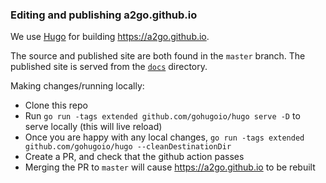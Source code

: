 ### Editing and publishing a2go.github.io

We use [Hugo](https://gohugo.io) for building https://a2go.github.io.

The source and published site are both found in the `master` branch. The published site is served from the
[`docs`](docs) directory.

Making changes/running locally:

* Clone this repo
* Run `go run -tags extended github.com/gohugoio/hugo serve -D` to serve locally (this will live reload)
* Once you are happy with any local changes, `go run -tags extended github.com/gohugoio/hugo --cleanDestinationDir`
* Create a PR, and check that the github action passes
* Merging the PR to `master` will cause https://a2go.github.io to be rebuilt
